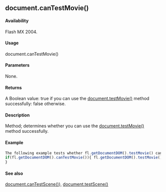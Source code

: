 ## document.canTestMovie()

#### Availability

Flash MX 2004.

#### Usage

document.canTestMovie()

#### Parameters

None.

#### Returns

A Boolean value: true if you can use the [document.testMovie()](#!AdobeDocs/developers-animatesdk-docs/test/Document_object/docu5948.md) method successfully: false otherwise.

#### Description

Method; determines whether you can use the [document.testMovie()](#!AdobeDocs/developers-animatesdk-docs/test/Document_object/docu5948.md) method successfully.

#### Example

```javascript
The following example tests whether fl.getDocumentDOM().testMovie() can be used. If so, it calls the method.
if(fl.getDocumentDOM().canTestMovie()){ fl.getDocumentDOM().testMovie();
}

```
#### See also

[document.canTestScene()](#!AdobeDocs/developers-animatesdk-docs/test/Document_object/docume28.md)), [document.testScene()](#!AdobeDocs/developers-animatesdk-docs/test/Document_object/docu5979.md)

<span id="document.canTestScene()" class="anchor"></span>
